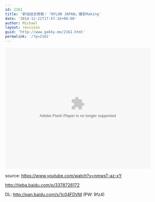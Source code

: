 ```yaml
---
id: 2161
title: '新垣结衣掲载！「NYLON JAPAN」撮影Making'
date: '2014-12-21T17:47:16+08:00'
author: Michael
layout: revision
guid: 'http://www.gakky.me/2161.html'
permalink: '/?p=2161'
---
```


<embed height="400" src="http://www.tudou.com/v/qwDP669TBtg/&bid=05&rpid=51229674&resourceId=51229674_05_05_99/v.swf" type="application/x-shockwave-flash" width="480"></embed>

source: <https://www.youtube.com/watch?v=nmwsT-az-xY>

<http://tieba.baidu.com/p/3378726172>

DL: <http://pan.baidu.com/s/1c04FDVM> (PW: 9fz4)